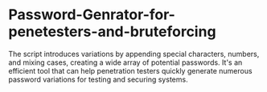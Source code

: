 # Password-Genrator-for-penetesters-and-bruteforcing
The script introduces variations by appending special characters, numbers, and mixing cases, creating a wide array of potential passwords. It's an efficient tool that can help penetration testers quickly generate numerous password variations for testing and securing systems.
